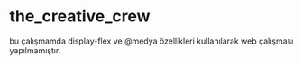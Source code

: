# the_creative_crew
bu çalışmamda display-flex ve @medya özellikleri kullanılarak web çalışması yapılmamıştır.
